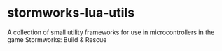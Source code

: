 # stormworks-lua-utils
A collection of small utility frameworks for use in microcontrollers in the game Stormworks: Build &amp; Rescue
